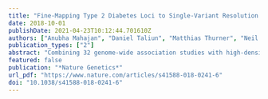 ```yaml
---
title: "Fine-Mapping Type 2 Diabetes Loci to Single-Variant Resolution Using High-Density Imputation and Islet-Specific Epigenome Maps"
date: 2018-10-01
publishDate: 2021-04-23T10:12:44.701610Z
authors: ["Anubha Mahajan", "Daniel Taliun", "Matthias Thurner", "Neil R. Robertson", "Jason M. Torres", "N. William Rayner", "Anthony J. Payne", "Valgerdur Steinthorsdottir", "Robert A. Scott", "Niels Grarup", "James P. Cook", "Ellen M. Schmidt", "Matthias Wuttke", "Chloé Sarnowski", "Reedik Mägi", "Jana Nano", "Christian Gieger", "Stella Trompet", "Cécile Lecoeur", "Michael H. Preuss", "Bram Peter Prins", "Xiuqing Guo", "Lawrence F. Bielak", "Jennifer E. Below", "Donald W. Bowden", "John Campbell Chambers", "Young Jin Kim", "Maggie C. Y. Ng", "Lauren E. Petty", "Xueling Sim", "Weihua Zhang", "Amanda J. Bennett", "Jette Bork-Jensen", "Chad M. Brummett", "Mickaël Canouil", "Kai-Uwe Ec Kardt", "Krista Fischer", "Sharon L. R. Kardia", "Florian Kronenberg", "Kristi Läll", "Ching-Ti Liu", "Adam E. Locke", "Jian’an Luan", "Ioanna Ntalla", "Vibe Nylander", "Sebastian Schönherr", "Claudia Schurmann", "Loïc Yengo", "Erwin P. Bottinger", "Ivan Brandslund", "Cramer Christensen", "George Dedoussis", "Jose C. Florez", "Ian Ford", "Oscar H. Franco", "Timothy M. Frayling", "Vilmantas Giedraitis", "Sophie Hackinger", "Andrew T. Hattersley", "Christian Herder", "M. Arfan Ikram", "Martin Ingelsson", "Marit E. Jørgensen", "Torben Jørgensen", "Jennifer Kriebel", "Johanna Kuusisto", "Symen Ligthart", "Cecilia M. Lindgren", "Allan Linneberg", "Valeriya Lyssenko", "Vasiliki Mamakou", "Thomas Meitinger", "Karen L. Mohlke", "Andrew D. Morris", "Girish Nadkarni", "James S. Pankow", "Annette Peters", "Naveed Sattar", "Alena Stančáková", "Konstantin Strauch", "Kent D. Taylor", "Barbara Thorand", "Gudmar Thorleifsson", "Unnur Thorsteinsdottir", "Jaakko Tuomilehto", "Daniel R. Witte", "Josée Dupuis", "Patricia A. Peyser", "Eleftheria Zeggini", "Ruth J. F. Loos", "Philippe Froguel", "Erik Ingelsson", "Lars Lind", "Leif Groop", "Markku Laakso", "Francis S. Collins", "J. Wouter Jukema", "Colin N. A. Palmer", "Harald Grallert", "Andres Metspalu", "Abbas Dehghan", "Anna Köttgen", "Goncalo R. Abecasis", "James B. Meigs", "Jerome I. Rotter", "Jonathan Marchini", "Oluf Pedersen", "Torben Hansen", "Claudia Langenberg", "Nicholas J. Wareham", "Kari Stefansson", "Anna L. Gloyn", "Andrew P. Morris", "Michael Boehnke", "Mark I. McCarthy"]
publication_types: ["2"]
abstract: "Combining 32 genome-wide association studies with high-density imputation provides a comprehensive view of the genetic contribution to type 2 diabetes in individuals of European ancestry with respect to locus discovery, causal-variant resolution, and mechanistic insight."
featured: false
publication: "*Nature Genetics*"
url_pdf: "https://www.nature.com/articles/s41588-018-0241-6"
doi: "10.1038/s41588-018-0241-6"
---
```


